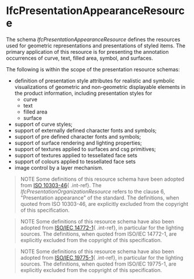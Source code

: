 IfcPresentationAppearanceResource
=================================

The schema _IfcPresentationAppearanceResource_ defines the resources used for geometric representations and presentations of styled items. The primary application of this resource is for presenting the annotation occurrences of curve, text, filled area, symbol, and surfaces.

The following is within the scope of the presentation resource schemas:

* definition of presentation style attributes for realistic and symbolic visualizations of geometric and non-geometric displayable elements in the product information, including presentation styles for
    * curve
    * text
    * filled area
    * surface
* support of curve styles;
* support of externally defined character fonts and symbols;
* support of pre defined character fonts and symbols;
* support of surface rendering and lighting properties;
* support of textures applied to surfaces and csg primitives;
* support of textures applied to tessellated face sets
* support of colours applied to tessellated face sets
* image control by a layer mechanism.

> NOTE Some definitions of this resource schema have been adopted from [ISO 10303-46](../content/bibliography.htm#iso-10303-46){ .int-ref}. The _IfcPresentationOrganizationResource_ refers to the clause 6, "Presentation appearance" of the standard. The definitions, when quoted from ISO 10303-46, are explicitly excluded from the copyright of this specification.

> NOTE Some definitions of this resource schema have also been adopted from [ISO/IEC 14772-1](../content/bibliography.htm#IEC-14772-1){ .int-ref}, in particular for the lighting sources. The definitions, when quoted from ISO/IEC 14772-1, are explicitly excluded from the copyright of this specification.

> NOTE Some definitions of this resource schema have also been adopted from [ISO/IEC 19775-1](../content/bibliography.htm#IEC-19775-1){ .int-ref}, in particular for the lighting sources. The definitions, when quoted from ISO/IEC 19775-1, are explicitly excluded from the copyright of this specification.
